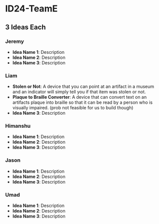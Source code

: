 # ID24-TeamE
## 3 Ideas Each
### Jeremy
- **Idea Name 1**: Description
- **Idea Name 2**: Description
- **Idea Name 3**: Description
### Liam
- **Stolen or Not**: A device that you can point at an artifact in a museum and an indicator will simply tell you if that item was stolen or not.
- **Plaque to Braille Converter**: A device that can convert text on an artifacts plaque into braille so that it can be read by a person who is visually impaired. (prob not feasible for us to build though)
- **Idea Name 3**: Description
### Himanshu
- **Idea Name 1**: Description
- **Idea Name 2**: Description
- **Idea Name 3**: Description
### Jason
- **Idea Name 1**: Description
- **Idea Name 2**: Description
- **Idea Name 3**: Description
### Umad
- **Idea Name 1**: Description
- **Idea Name 2**: Description
- **Idea Name 3**: Description
